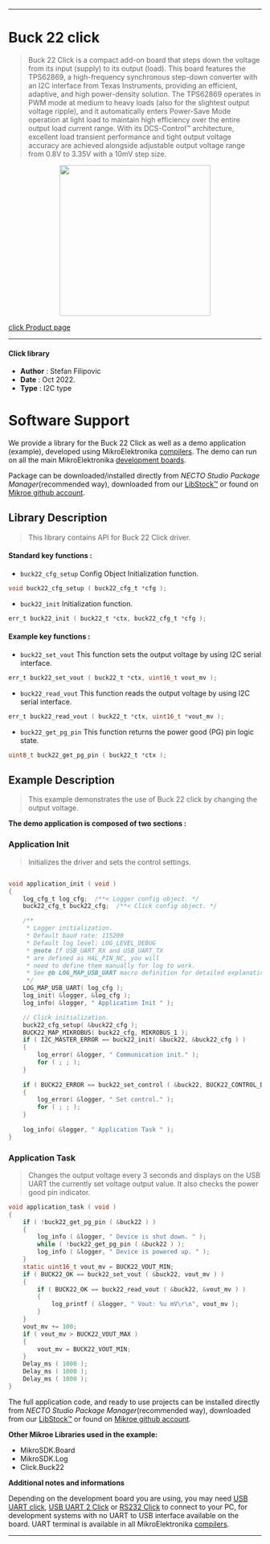 
---
# Buck 22 click

> Buck 22 Click is a compact add-on board that steps down the voltage from its input (supply) to its output (load). This board features the TPS62869, a high-frequency synchronous step-down converter with an I2C interface from Texas Instruments, providing an efficient, adaptive, and high power-density solution. The TPS62869 operates in PWM mode at medium to heavy loads (also for the slightest output voltage ripple), and it automatically enters Power-Save Mode operation at light load to maintain high efficiency over the entire output load current range. With its DCS-Control™ architecture, excellent load transient performance and tight output voltage accuracy are achieved alongside adjustable output voltage range from 0.8V to 3.35V with a 10mV step size.

<p align="center">
  <img src="https://download.mikroe.com/images/click_for_ide/buck22_click.png" height=300px>
</p>

[click Product page](https://www.mikroe.com/buck-22-click)

---


#### Click library

- **Author**        : Stefan Filipovic
- **Date**          : Oct 2022.
- **Type**          : I2C type


# Software Support

We provide a library for the Buck 22 Click
as well as a demo application (example), developed using MikroElektronika
[compilers](https://www.mikroe.com/necto-studio).
The demo can run on all the main MikroElektronika [development boards](https://www.mikroe.com/development-boards).

Package can be downloaded/installed directly from *NECTO Studio Package Manager*(recommended way), downloaded from our [LibStock&trade;](https://libstock.mikroe.com) or found on [Mikroe github account](https://github.com/MikroElektronika/mikrosdk_click_v2/tree/master/clicks).

## Library Description

> This library contains API for Buck 22 Click driver.

#### Standard key functions :

- `buck22_cfg_setup` Config Object Initialization function.
```c
void buck22_cfg_setup ( buck22_cfg_t *cfg );
```

- `buck22_init` Initialization function.
```c
err_t buck22_init ( buck22_t *ctx, buck22_cfg_t *cfg );
```

#### Example key functions :

- `buck22_set_vout` This function sets the output voltage by using I2C serial interface.
```c
err_t buck22_set_vout ( buck22_t *ctx, uint16_t vout_mv );
```

- `buck22_read_vout` This function reads the output voltage by using I2C serial interface.
```c
err_t buck22_read_vout ( buck22_t *ctx, uint16_t *vout_mv );
```

- `buck22_get_pg_pin` This function returns the power good (PG) pin logic state.
```c
uint8_t buck22_get_pg_pin ( buck22_t *ctx );
```

## Example Description

> This example demonstrates the use of Buck 22 click by changing the output voltage.

**The demo application is composed of two sections :**

### Application Init

> Initializes the driver and sets the control settings.

```c

void application_init ( void )
{
    log_cfg_t log_cfg;  /**< Logger config object. */
    buck22_cfg_t buck22_cfg;  /**< Click config object. */

    /** 
     * Logger initialization.
     * Default baud rate: 115200
     * Default log level: LOG_LEVEL_DEBUG
     * @note If USB_UART_RX and USB_UART_TX 
     * are defined as HAL_PIN_NC, you will 
     * need to define them manually for log to work. 
     * See @b LOG_MAP_USB_UART macro definition for detailed explanation.
     */
    LOG_MAP_USB_UART( log_cfg );
    log_init( &logger, &log_cfg );
    log_info( &logger, " Application Init " );

    // Click initialization.
    buck22_cfg_setup( &buck22_cfg );
    BUCK22_MAP_MIKROBUS( buck22_cfg, MIKROBUS_1 );
    if ( I2C_MASTER_ERROR == buck22_init( &buck22, &buck22_cfg ) ) 
    {
        log_error( &logger, " Communication init." );
        for ( ; ; );
    }
    
    if ( BUCK22_ERROR == buck22_set_control ( &buck22, BUCK22_CONTROL_DEFAULT_SETTING ) )
    {
        log_error( &logger, " Set control." );
        for ( ; ; );
    }
    
    log_info( &logger, " Application Task " );
}

```

### Application Task

> Changes the output voltage every 3 seconds and displays on the USB UART the currently set voltage output value. It also checks the power good pin indicator.

```c
void application_task ( void )
{
    if ( !buck22_get_pg_pin ( &buck22 ) )
    {
        log_info ( &logger, " Device is shut down. " );
        while ( !buck22_get_pg_pin ( &buck22 ) );
        log_info ( &logger, " Device is powered up. " );
    }
    static uint16_t vout_mv = BUCK22_VOUT_MIN;
    if ( BUCK22_OK == buck22_set_vout ( &buck22, vout_mv ) )
    {
        if ( BUCK22_OK == buck22_read_vout ( &buck22, &vout_mv ) )
        {
            log_printf ( &logger, " Vout: %u mV\r\n", vout_mv );
        }
    }
    vout_mv += 100;
    if ( vout_mv > BUCK22_VOUT_MAX )
    {
        vout_mv = BUCK22_VOUT_MIN;
    }
    Delay_ms ( 1000 );
    Delay_ms ( 1000 );
    Delay_ms ( 1000 );
}
```

The full application code, and ready to use projects can be installed directly from *NECTO Studio Package Manager*(recommended way), downloaded from our [LibStock&trade;](https://libstock.mikroe.com) or found on [Mikroe github account](https://github.com/MikroElektronika/mikrosdk_click_v2/tree/master/clicks).

**Other Mikroe Libraries used in the example:**

- MikroSDK.Board
- MikroSDK.Log
- Click.Buck22

**Additional notes and informations**

Depending on the development board you are using, you may need
[USB UART click](https://www.mikroe.com/usb-uart-click),
[USB UART 2 Click](https://www.mikroe.com/usb-uart-2-click) or
[RS232 Click](https://www.mikroe.com/rs232-click) to connect to your PC, for
development systems with no UART to USB interface available on the board. UART
terminal is available in all MikroElektronika
[compilers](https://shop.mikroe.com/compilers).

---
